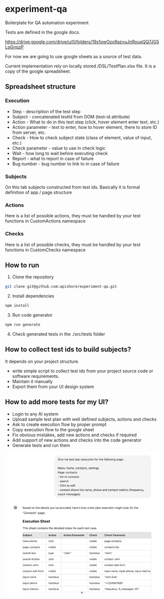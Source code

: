 # experiment-qa

Boilerplate for QA automation experiment

Tests are defined in the google docs.

https://drive.google.com/drive/u/0/folders/19s1owOzo9azyuJnRouqQQ7JG5LpGnqzP

For now we are going to use google sheets as a source of test data.

Current implementation rely on locally stored /DSL/TestPlan.xlsx file. It is a copy of the google spreadsheet.

## Spreadsheet structure

### Execution

- Step - description of the test step
- Subject - concatenated testId from DOM (test-id attribute)
- Action - What to do in this test step (click, hover element enter text, etc.)
- Action parameter - text to enter, how to hover element, there to store ID from server, etc.
- Check - How to check subject state (class of element, value of input, etc.)
- Check parameter - value to use in check logic
- Wait - how long to wait before executing check
- Report - what to report in case of failure
- Bug number - bug number to link to in case of failure

### Subjects

On this tab subjects constructed from test ids.
Basically it is formal definition of app / page structure

### Actions

Here is a list of possible actions,
they must be handled by your test functions in CustomActions namespace

### Checks

Here is a list of possible checks,
they must be handled by your test functions in CustomChecks namespace

## How to run

1. Clone the repository

```bash
git clone git@github.com:apishore/experiment-qa.git
```

2. Install dependencies

```bash
npm install
```

3. Run code generator

```bash
npm run generate
```

4. Check generated tests in the ./src/tests folder

## How to collect test ids to build subjects?

It depends on your project structure.

- write simple script to collect test ids from
  your project source code or software requirements.
- Maintain it manually
- Export them from your UI design system

## How to add more tests for my UI?

- Login to any AI system
- Upload sample test plan with well defined subjects, actions and checks
- Ask to create execution flow by proper prompt
- Copy execution flow to the google sheet
- Fix obvious mistakes, add new actions and checks if required
- Add support of new actions and checks into the code generator
- Generate tests and run them

![img.png](img.png)